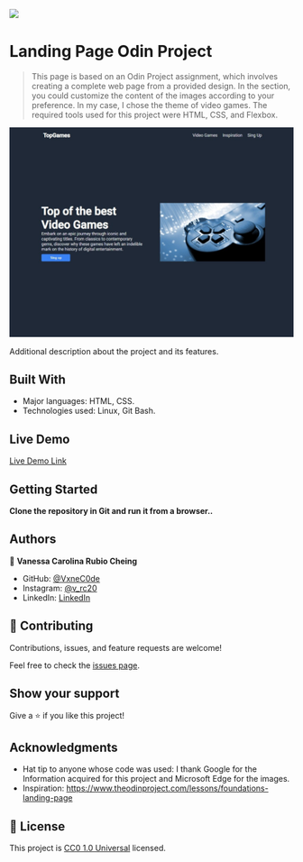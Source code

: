 ![](https://img.shields.io/badge/Uneweb-blue)

# Landing Page Odin Project

> This page is based on an Odin Project assignment, which involves creating a complete web page from a provided design. In the section, you could customize the content of the images according to your preference. In my case, I chose the theme of video games. The required tools used for this project were HTML, CSS, and Flexbox.

![screenshot](./img/app_screenshot.jpeg)

Additional description about the project and its features.

## Built With

- Major languages: HTML, CSS.
- Technologies used: Linux, Git Bash.

## Live Demo

[Live Demo Link](https://vxnec0de.github.io/landing_page_odin_project/)


## Getting Started

**Clone the repository in Git and run it from a browser..**

## Authors

👤 **Vanessa Carolina Rubio Cheing**

- GitHub: [@VxneC0de](https://github.com/VxneC0de)
- Instagram: [@v_rc20](https://www.instagram.com/v_rc20/)
- LinkedIn: [LinkedIn](https://www.linkedin.com/in/vanessa-rubio-7b7492293/)

## 🤝 Contributing

Contributions, issues, and feature requests are welcome!

Feel free to check the [issues page](https://github.com/VxneC0de/landing_page_odin_project/issues).

## Show your support

Give a ⭐️ if you like this project!

## Acknowledgments

- Hat tip to anyone whose code was used: I thank Google for the Information acquired for this project and Microsoft Edge for the images.
- Inspiration: https://www.theodinproject.com/lessons/foundations-landing-page

## 📝 License

This project is [CC0 1.0 Universal](LICENSE) licensed.